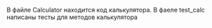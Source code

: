 В файле Calculator находится код калькулятора.
В фаеле test_calc написаны тесты для методов калькулятора
